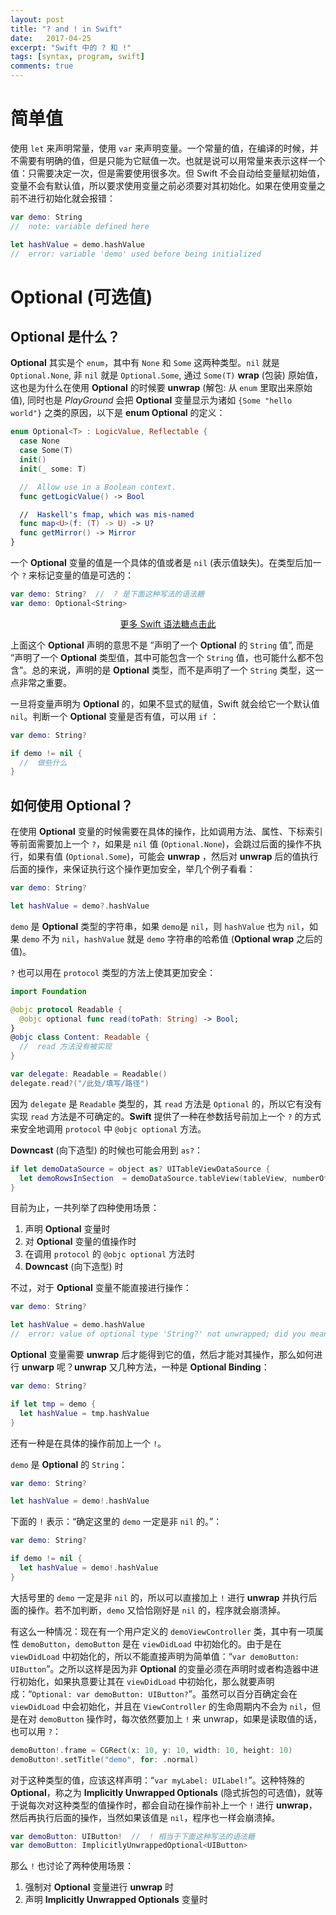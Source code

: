 ```yaml
---
layout: post
title: "? and ! in Swift"
date:   2017-04-25
excerpt: "Swift 中的 ? 和 !"
tags: [syntax, program, swift]
comments: true
---
```


# 简单值

使用 `let` 来声明常量，使用 `var` 来声明变量。一个常量的值，在编译的时候，并不需要有明确的值，但是只能为它赋值一次。也就是说可以用常量来表示这样一个值：只需要决定一次，但是需要使用很多次。但 Swift 不会自动给变量赋初始值，变量不会有默认值，所以要求使用变量之前必须要对其初始化。如果在使用变量之前不进行初始化就会报错：

```swift
var demo: String
//  note: variable defined here

let hashValue = demo.hashValue
//  error: variable 'demo' used before being initialized
```

# Optional (可选值)

## Optional 是什么？

**Optional** 其实是个 `enum`，其中有 `None` 和 `Some` 这两种类型。`nil` 就是 `Optional.None`, 非 `nil` 就是 `Optional.Some`, 通过 `Some(T)` **wrap** (包装) 原始值，这也是为什么在使用 **Optional** 的时候要 **unwrap** (解包: 从 `enum` 里取出来原始值), 同时也是 *PlayGround* 会把 **Optional** 变量显示为诸如 `{Some "hello world"}` 之类的原因，以下是 **enum Optional** 的定义：

```swift
enum Optional<T> : LogicValue, Reflectable {
  case None
  case Some(T)
  init()
  init(_ some: T)

  //  Allow use in a Boolean context.
  func getLogicValue() -> Bool

  //  Haskell's fmap, which was mis-named
  func map<U>(f: (T) -> U) -> U?
  func getMirror() -> Mirror
}
```

一个 **Optional** 变量的值是一个具体的值或者是 `nil` (表示值缺失)。在类型后加一个 `?` 来标记变量的值是可选的：

```swift
var demo: String?  //  ? 是下面这种写法的语法糖
var demo: Optional<String>
```

<center><a href = "http://uvwvu.com/syntacticSugarSwift">更多 Swift 语法糖点击此</a></center>

上面这个 **Optional** 声明的意思不是 ”声明了一个 **Optional** 的 `String` 值”, 而是 ”声明了一个 **Optional** 类型值，其中可能包含一个 `String` 值，也可能什么都不包含”。总的来说，声明的是 **Optional** 类型，而不是声明了一个 `String` 类型，这一点非常之重要。

一旦将变量声明为 **Optional** 的，如果不显式的赋值，Swift 就会给它一个默认值 `nil`。判断一个 **Optional** 变量是否有值，可以用 `if` ：

```swift
var demo: String?

if demo != nil {
  //  做些什么
}
```

## 如何使用 Optional？

在使用 **Optional** 变量的时候需要在具体的操作，比如调用方法、属性、下标索引等前面需要加上一个 `?`，如果是 `nil` 值 (`Optional.None`)，会跳过后面的操作不执行，如果有值 (`Optional.Some`)，可能会 **unwrap** ，然后对 **unwrap** 后的值执行后面的操作，来保证执行这个操作更加安全，举几个例子看看：

```swift
var demo: String?

let hashValue = demo?.hashValue
```

`demo` 是 **Optional** 类型的字符串，如果 `demo`是 `nil`，则 `hashValue` 也为 `nil`，如果 `demo` 不为 `nil`，`hashValue` 就是 `demo` 字符串的哈希值 (**Optional wrap** 之后的值)。

`?` 也可以用在 `protocol` 类型的方法上使其更加安全：

```swift
import Foundation

@objc protocol Readable {
  @objc optional func read(toPath: String) -> Bool;
}
@objc class Content: Readable {
  //  read 方法没有被实现
}

var delegate: Readable = Readable()
delegate.read?("/此处/填写/路径")
```
因为 `delegate` 是 `Readable` 类型的，其 `read` 方法是 `Optional` 的，所以它有没有实现 `read` 方法是不可确定的。**Swift** 提供了一种在参数括号前加上一个 `?` 的方式来安全地调用 `protocol` 中 `@objc optional` 方法。

**Downcast** (向下造型) 的时候也可能会用到 `as?`：

```swift
if let demoDataSource = object as? UITableViewDataSource {
  let demoRowsInSection  = demoDataSource.tableView(tableView, numberOfRowsInSection: 0)
}
```

目前为止，一共列举了四种使用场景：

1. 声明 **Optional** 变量时
2. 对 **Optional** 变量的值操作时
3. 在调用 `protocol` 的 `@objc optional` 方法时
4. **Downcast** (向下造型) 时

不过，对于 **Optional** 变量不能直接进行操作：

```swift
var demo: String?

let hashValue = demo.hashValue
//  error: value of optional type 'String?' not unwrapped; did you mean to use '!' or '?'?
```

**Optional** 变量需要 **unwrap** 后才能得到它的值，然后才能对其操作，那么如何进行 **unwarp** 呢？**unwrap** 又几种方法，一种是 **Optional Binding**：

```swift
var demo: String?

if let tmp = demo {
  let hashValue = tmp.hashValue
}
```

还有一种是在具体的操作前加上一个 `!`。

`demo` 是 **Optional** 的 `String`：

```swift
var demo: String?

let hashValue = demo!.hashValue
```

下面的 `!` 表示：“确定这里的 `demo` 一定是非 `nil` 的。”：

```swift
var demo: String?

if demo != nil {
  let hashValue = demo!.hashValue
}
```

大括号里的 `demo` 一定是非 `nil` 的，所以可以直接加上 `!` 进行 **unwrap** 并执行后面的操作。若不加判断，`demo` 又恰恰刚好是 `nil` 的，程序就会崩溃掉。

有这么一种情况：现在有一个用户定义的 `demoViewController` 类，其中有一项属性 `demoButton`，`demoButton` 是在 `viewDidLoad` 中初始化的。由于是在 `viewDidLoad` 中初始化的，所以不能直接声明为简单值：“`var demoButton: UIButton`”。之所以这样是因为非 **Optional** 的变量必须在声明时或者构造器中进行初始化，如果执意要让其在 `viewDidLoad` 中初始化，那么就要声明成：“`Optional: var demoButton: UIButton?`”。虽然可以百分百确定会在 `viewDidLoad` 中会初始化，并且在 `ViewController` 的生命周期内不会为 `nil`，但是在对 `demoButton` 操作时，每次依然要加上 `!` 来 unwrap，如果是读取值的话，也可以用 `?`：

```swift
demoButton!.frame = CGRect(x: 10, y: 10, width: 10, height: 10)
demoButton!.setTitle("demo", for: .normal)
```

对于这种类型的值，应该这样声明：“`var myLabel: UILabel!`”。这种特殊的 **Optional**，称之为 **Implicitly Unwrapped Optionals** (隐式拆包的可选值)，就等于说每次对这种类型的值操作时，都会自动在操作前补上一个 `!` 进行 **unwrap**，然后再执行后面的操作，当然如果该值是 `nil`，程序也一样会崩溃掉。

```swift
var demoButton: UIButton!  //  ! 相当于下面这种写法的语法糖
var demoButton: ImplicitlyUnwrappedOptional<UIButton>
```
那么 `!` 也讨论了两种使用场景：

1. 强制对 **Optional** 变量进行 **unwrap** 时
2. 声明 **Implicitly Unwrapped Optionals** 变量时

